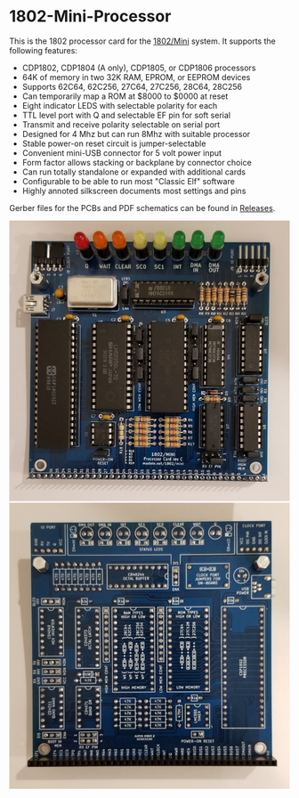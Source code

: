 # 1802-Mini-Processor
This is the 1802 processor card for the [1802/Mini](https://github.com/dmadole/1802-Mini) system. It supports the following features:

* CDP1802, CDP1804 (A only), CDP1805, or CDP1806 processors
* 64K of memory in two 32K RAM, EPROM, or EEPROM devices
* Supports 62C64, 62C256, 27C64, 27C256, 28C64, 28C256
* Can temporarily map a ROM at $8000 to $0000 at reset
* Eight  indicator LEDS with selectable polarity for each
* TTL level port with Q and selectable EF pin for soft serial
* Transmit and receive polarity selectable on serial port
* Designed for 4 Mhz but can run 8Mhz with suitable processor
* Stable power-on reset circuit is jumper-selectable
* Convenient mini-USB connector for 5 volt power input
* Form factor allows stacking or backplane by connector choice
* Can run totally standalone or expanded with additional cards
* Configurable to be able to run most "Classic Elf" software
* Highly annoted silkscreen documents most settings and pins

Gerber files for the PCBs and PDF schematics can be found in [Releases](https://github.com/dmadole/1802-Mini-Processor/releases).

![1802/Mini Processor Front](https://github.com/dmadole/1802-Mini-Processor/blob/main/photos/1802-Mini-Processor-Rev-C-Assembled-Front.jpg)
![1802/Mini Processor Back](https://github.com/dmadole/1802-Mini-Processor/blob/main/photos/1802-Mini-Processor-Rev-C-Assembled-Back.jpg)
